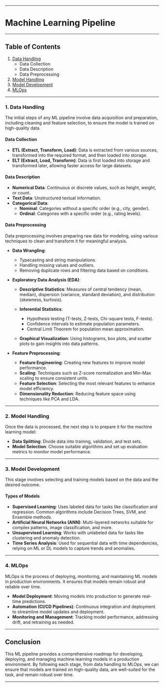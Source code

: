 
---

# Machine Learning Pipeline


---

## Table of Contents
1. [Data Handling](#data-handling)
   - Data Collection
   - Data Description
   - Data Preprocessing
2. [Model Handling](#model-handling)
3. [Model Development](#model-development)
4. [MLOps](#mlops)

---

### 1. Data Handling

The initial steps of any ML pipeline involve data acquisition and preparation, including cleaning and feature selection, to ensure the model is trained on high-quality data.

#### Data Collection
- **ETL (Extract, Transform, Load)**: Data is extracted from various sources, transformed into the required format, and then loaded into storage.
- **ELT (Extract, Load, Transform)**: Data is first loaded into storage and transformed later, allowing faster access for large datasets.

#### Data Description
- **Numerical Data**: Continuous or discrete values, such as height, weight, or count.
- **Text Data**: Unstructured textual information.
- **Categorical Data**:
  - **Nominal**: Categories without a specific order (e.g., city, gender).
  - **Ordinal**: Categories with a specific order (e.g., rating levels).

#### Data Preprocessing
Data preprocessing involves preparing raw data for modeling, using various techniques to clean and transform it for meaningful analysis.

- **Data Wrangling**:
  - Typecasting and string manipulations.
  - Handling missing values and outliers.
  - Removing duplicate rows and filtering data based on conditions.

- **Exploratory Data Analysis (EDA)**:
  - **Descriptive Statistics**: Measures of central tendency (mean, median), dispersion (variance, standard deviation), and distribution (skewness, kurtosis).
  - **Inferential Statistics**:
    - Hypothesis testing (T-tests, Z-tests, Chi-square tests, F-tests).
    - Confidence intervals to estimate population parameters.
    - Central Limit Theorem for population mean approximation.

  - **Graphical Visualization**: Using histograms, box plots, and scatter plots to gain insights into data patterns.

- **Feature Preprocessing**:
  - **Feature Engineering**: Creating new features to improve model performance.
  - **Scaling**: Techniques such as Z-score normalization and Min-Max scaling to ensure consistent units.
  - **Feature Selection**: Selecting the most relevant features to enhance model efficiency.
  - **Dimensionality Reduction**: Reducing feature space using techniques like PCA and LDA.

---

### 2. Model Handling

Once the data is processed, the next step is to prepare it for the machine learning model:
- **Data Splitting**: Divide data into training, validation, and test sets.
- **Model Selection**: Choose suitable algorithms and set up evaluation metrics to monitor model performance.

---

### 3. Model Development

This stage involves selecting and training models based on the data and the desired outcome.

#### Types of Models
- **Supervised Learning**: Uses labeled data for tasks like classification and regression. Common algorithms include Decision Trees, SVM, and Ensemble methods.
- **Artificial Neural Networks (ANN)**: Multi-layered networks suitable for complex patterns, image classification, and more.
- **Unsupervised Learning**: Works with unlabeled data for tasks like clustering and anomaly detection.
- **Time Series Analysis**: Used for sequential data with time dependencies, relying on ML or DL models to capture trends and anomalies.

---

### 4. MLOps

MLOps is the process of deploying, monitoring, and maintaining ML models in production environments. It ensures that models remain robust and reliable over time.

- **Model Deployment**: Moving models into production to generate real-time predictions.
- **Automation (CI/CD Pipelines)**: Continuous integration and deployment to streamline model updates and deployment.
- **Monitoring and Management**: Tracking model performance, addressing drift, and retraining as needed.

---

## Conclusion

This ML pipeline provides a comprehensive roadmap for developing, deploying, and managing machine learning models in a production environment. By following each stage, from data handling to MLOps, we can ensure that models are trained on high-quality data, are well-suited for the task, and remain robust over time.

---

